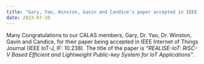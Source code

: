 ```yaml
---
title: "Gary, Yao, Winston, Gavin and Candice's paper accepted in IEEE IoT-J"
date: 2023-07-10
---
```


<!--more-->

Many Congratulations to our CALAS members, Gary, Dr. Yao, Dr. Winston, Gavin and Candice, for their paper being accepted in IEEE Internet of Things Journal (IEEE IoT-J, IF: 10.238). The title of the paper is *“REALISE-IoT: RISC-V Based Efficient and Lightweight Public-key System for IoT Applications”*.